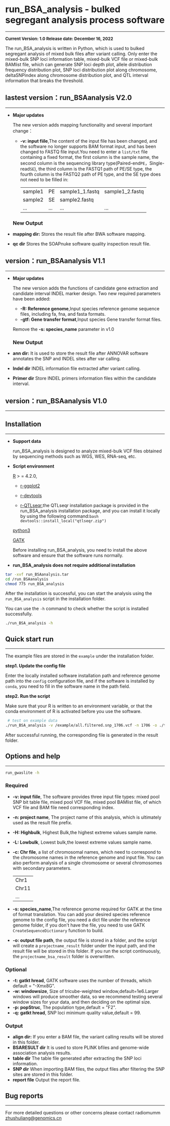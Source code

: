 # run_BSA_analysis - bulked segregant analysis process software
---
**<font size=2 >Current Version: 1.0 Release date: December 16, 2022</font>**

The run_BSA_analysis is written in Python, which is used to bulked segregant analysis of mixed bulk files after variant calling. Only enter the mixed-bulk SNP loci information table, mixed-bulk VCF file or mixed-bulk BAMlist file, which can generate SNP loci depth plot, allele distribution frequency distribution plot, SNP loci distribution plot along chromosome, deltaSNPindex along chromosome distribution plot, and QTL interval information that breaks the threshold.
## lastest version：run_BSAanalysis  V2.0
---
- **Major updates**

  The new version adds mapping functionality and several important change：
  - **-v: input fiile**,The content of the input file has been changed, and the software no longer supports BAM format input, and has been changed to FASTQ file input.You need to enter a `list/txt` file containing a fixed format, the first column is the sample name, the second column is the sequencing library type(Paired-end`PE`，Single-read`SE`), the third column is the FASTQ1 path of PE/SE type, the fourth column is the FASTQ2 path of PE type, and the SE type does not need to be filled in:
                                              <table>
                                              <tr>
                                                <td>sample1</td>
                                                <td>PE</td>
                                                <td>sample1_1.fastq</td>
                                                <td>sample1_2.fastq</td>
                                              </tr>
                                              <tr>
                                                <td>sample2</td>
                                                <td>SE</td>
                                                <td>sample2.fastq</td>
                                                <td>  </td>
                                              </tr>
                                              <tr>
                                                <td>...</td>
                                                <td>...</td>
                                                <td>...</td>
                                                <td>...</td>
                                              </tr>
                                              </table>
  ### New Output
- **mapping dir:** Stores the result file after BWA software mapping.
- **qc dir** Stores the SOAPnuke software quality inspection result file.
## version：run_BSAanalysis  V1.1
---
- **Major updates**

  The new version adds the functions of candidate gene extraction and candidate interval INDEL marker design. Two new required parameters have been added:
  - **-R: Reference genome**,Input species reference genome sequence files, including fa, fna, and fasta formats.
  - **-gtf: Gene transfer format**,Input species Gene transfer format files.
  
  Remove the **-s: species_name** parameter in v1.0
  ### New Output
- **ann dir:** It is used to store the result file after ANNOVAR software annotates the SNP and INDEL sites after var calling.
- **Indel dir** INDEL information file extracted after variant calling.
- **Primer dir** Store INDEL primers information files within the candidate interval.
  
## version：run_BSAanalysis  V1.0
---

## Installation
---
- **Support data**

   run_BSA_analysis is designed to analyze mixed-bulk VCF files obtained by sequencing methods such as WGS, WES, RNA-seq, etc.

- **Script environment**

  [R](https://www.r-project.org/) >  = 4.2.0,
   
   - [r-ggplot2](https://faculty.washington.edu/browning/beagle/beagle.html)
    
   - [r-devtools](https://www.r-project.org/nosvn/pandoc/devtools.html)
   - [r-QTLseqr](https://github.com/bmansfeld/QTLseqr),the QTLseqr installation package is provided in the run_BSA_analysis installation package, and you can install it locally by using the following command:```bash devtools::install_local("qtlseqr.zip") ```
 
  [python3](https://www.python.org/download/releases/3.0/)

  [GATK](https://gatk.broadinstitute.org/hc/en-us)
    
  Before installing run_BSA_analysis, you need to install the above software and ensure that the software runs normally.

- **run_BSA_analysis does not require additional installation**
```bash
tar -xvf run_BSAanalysis.tar
cd /run_BSAanalysis
chmod 775 run_BSA_analysis
```
After the installation is successful, you can start the analysis using the `run_BSA_analysis` script in the installation folder.

You can use the `-h` command to check whether the script is installed successfully.
```bash
./run_BSA_analysis -h
```

## Quick start run
---

The example files are stored in the `example` under the installation folder.


 **step1. Update the config file**

Enter the locally installed software installation path and reference genome path into the `config` configuration file, and if the software is installed by `conda`, you need to fill in the software name in the path field.

 **step2. Run the script**
 
 Make sure that your R is written to an environment variable, or that the conda environment of R is activated before you use the software.
```bash 
 # test on example data 
./run_BSA_analysis -v /example/all.filtered.snp_1706.vcf -n 1706 -o ./text/ -H H1706Z -L H1706F -c /example/chr.txt  -s peanut
 ```
 After successful running, the corresponding file is generated in the result folder.
 
## Options and help
---
```bash
run_gwaslite -h
```
### Required
- **-v: input fiile**, The software provides three input file types: mixed pool SNP bit table file, mixed pool VCF file, mixed pool BAMlist file, of which VCF file and BAM file need corresponding index.
- **-n: project name**, The project name of this analysis, which is ultimately used as the result file prefix.
- **-H: Highbulk**, Highest Bulk,the highest extreme values sample name.
- **-L: Lowbulk**, Lowest bulk,the lowest extreme values sample name.
- **-c: Chr file**, a list of chromosomal names, which need to correspond to the chromosome names in the reference genome and input file. You can also perform analysis of a single chromosome or several chromosomes with secondary parameters.

    <table >
      <tr>
          <td>Chr1</td>
      </tr>
      <tr>
          <td>Chr11</td>
      </tr>
      <tr>
          <td>...</td>
      </tr>
      </table>
  
- **-s: species_name**,The reference genome required for GATK at the time of format translation. You can add your desired species reference genome to the config file, you need a dict file under the reference genome folder, if you don't have the file, you need to use GATK `CreateSequenceDictionary` function to build.
- **-o: output file path**, the output file is stored in a folder, and the script will create a `projectname_result` folder under the input path, and the result file will be stored in this folder. If you run the script continuously, the `projectname_bsa_result` folder is overwritten.

### Optional
- **-t: gatkt hread**, GATK software uses the number of threads, which default = "-Xmx8G".
- **-w: windowsize**, Size of tricube-weighted window,default=1e6.Larger windows will produce smoother data, so we recommend testing several window sizes for your data, and then deciding on the optimal size.
- **-p: popStruc**, The population type,default = "F2".
- **-q: gatkt hread**, SNP loci minimum quality value,default = 99.

### Output
- **align dir:** If you enter a BAM file, the variant calling results will be stored in this folder.
- **BSARESULT dir** It is used to store PLINK bfiles and genome-wide association analysis results.
- **table dir** The table file generated after extracting the SNP loci information.
- **SNP dir** When importing BAM files, the output files after filtering the SNP sites are stored in this folder.
- **report file** Output the report file.

## Bug reports
---
For more detailed questions or other concerns please contact radiomumm 
[zhushuliang@genomics.cn]()

